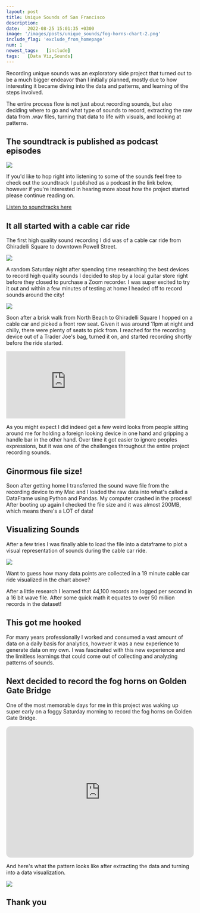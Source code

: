 ```yaml
---
layout: post
title: Unique Sounds of San Francisco
description: 
date:   2022-08-25 15:01:35 +0300
image: '/images/posts/unique_sounds/fog-horns-chart-2.png'
include_flag: 'exclude_from_homepage'
num: 1
newest_tags:   [include]
tags:   [Data Viz,Sounds]
---
```


Recording unique sounds was an exploratory side project that turned out to be a much bigger endeavor than I initially planned, mostly due to how interesting it became diving into the data and patterns, and learning of the steps involved. 

The entire process flow is not just about recording sounds, but also deciding where to go and what type of sounds to record, extracting the raw data from .wav files, turning that data to life with visuals, and looking at patterns. 

## The soundtrack is published as podcast episodes
![](/images/sounds/season-1-sounds-of-sanfrancisco_50.jpg) 

If you'd like to hop right into listening to some of the sounds feel free to check out the soundtrack I published as a podcast in the link below, however if you're interested in hearing more about how the project started please continue reading on.

[Listen to soundtracks here](https://open.spotify.com/show/42cRLn2YRwyLHiFRAHlSrw)

## It all started with a cable car ride
The first high quality sound recording I did was of a cable car ride from Ghiradelli Square to downtown Powell Street. 

![](/images/sounds/cable-car-ride-night.jpg)

A random Saturday night after spending time researching the best devices to record high quality sounds I decided to stop by a local guitar store right before they closed to purchase a Zoom recorder. I was super excited to try it out and within a few minutes of testing at home I headed off to record sounds around the city! 

![](/images/sounds/zoom-recorder.jpg)

Soon after a brisk walk from North Beach to Ghiradelli Square I hopped on a cable car and picked a front row seat. Given it was around 11pm at night and chilly, there were plenty of seats to pick from. I reached for the recording device out of a Trader Joe's bag, turned it on, and started recording shortly before the ride started. 

<iframe src="https://www.youtube.com/embed/B_cwgXwMzAk" width="320" height="180" frameborder="0" allow="autoplay; fullscreen" allowfullscreen></iframe>

As you might expect I did indeed get a few weird looks from people sitting around me for holding a foreign looking device in one hand and gripping a handle bar in the other hand. Over time it got easier to ignore peoples expressions, but it was one of the challenges throughout the entire project recording sounds.

## Ginormous file size!
Soon after getting home I transferred the sound wave file from the recording device to my Mac and I loaded the raw data into what's called a DataFrame using Python and Pandas. My computer crashed in the process! After booting up again I checked the file size and it was almost 200MB, which means there's a LOT of data! 

## Visualizing Sounds
After a few tries I was finally able to load the file into a dataframe to plot a visual representation of sounds during the cable car ride. 

![](/images/sounds/cable-car-ride.png)

Want to guess how many data points are collected in a 19 minute cable car ride visualized in the chart above?

After a little research I learned that 44,100 records are logged per second in a 16 bit wave file. After some quick math it equates to over 50 million records in the dataset!

## This got me hooked
For many years professionally I worked and consumed a vast amount of data on a daily basis for analytics, however it was a new experience to generate data on my own. I was fascinated with this new experience and the limitless learnings that could come out of collecting and analyzing patterns of sounds.  

## Next decided to record the fog horns on Golden Gate Bridge
One of the most memorable days for me in this project was waking up super early on a foggy Saturday morning to record the fog horns on Golden Gate Bridge. 

<iframe style="border-radius:12px" src="https://open.spotify.com/embed/episode/6gpoOUAWTrL41QNFd9PLk7?utm_source=generator" width="100%" height="352" frameBorder="0" allowfullscreen="" allow="autoplay; clipboard-write; encrypted-media; fullscreen; picture-in-picture" loading="lazy"></iframe> 

And here's what the pattern looks like after extracting the data and turning into a data visualization. 

![](/images/sounds/fog-horns-chart-2.png)

## Thank you


